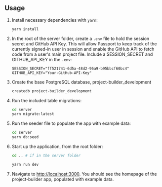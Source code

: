 
## Usage

1. Install necessary dependencies with `yarn`:

   ```sh
   yarn install
   ```

2. In the root of the server folder, create a `.env` file to hold the session secret and GitHub API Key. This will allow Passport to keep track of the currently signed-in user in session and enable the GitHub API to fetch code from a user's main project file. Include a SESSION_SECRET and GITHUB_API_KEY in the `.env`:

   ```env
   SESSION_SECRET="ff521741-6d5a-48d2-96a9-b95bbcf60bc4"
   GITHUB_API_KEY="Your-GitHub-API-Key"
   ```

3. Create the base PostgreSQL database, project-builder_development

   ```sh
   createdb project-builder_development
   ```

4. Run the included table migrations:

   ```sh
   cd server
   yarn migrate:latest
   ```

5. Run the seeder file to populate the app with example data:

   ```sh
   cd server
   yarn db:seed
   ```

6. Start up the application, from the root folder:

   ```sh
   cd .. # if in the server folder

   yarn run dev
   ```

7. Navigate to <http://localhost:3000>. You should see the homepage of
   the project-builder app, populated with example data.

